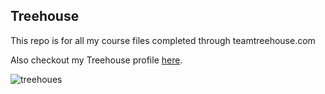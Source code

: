 ## Treehouse 

This repo is for all my course files completed through teamtreehouse.com

Also checkout my Treehouse profile [here](teamtreehouse.com/reinesundberg2).

![treehoues](https://user-images.githubusercontent.com/20446482/65883593-a8055780-e397-11e9-8b5c-15d351c4c1f9.jpg)
